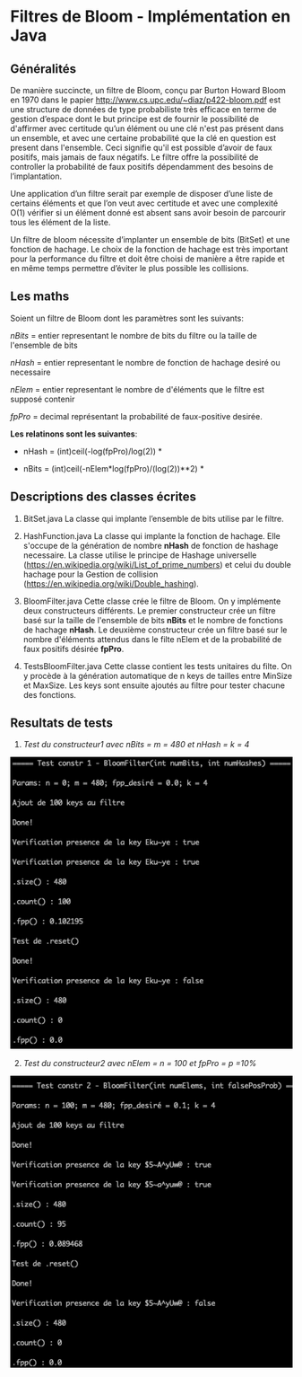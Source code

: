 # Filtres de Bloom - Implémentation en Java

## Généralités

De manière succincte, un filtre de Bloom, conçu par Burton Howard Bloom en 1970 dans le papier http://www.cs.upc.edu/~diaz/p422-bloom.pdf est une structure de données de type probabiliste très efficace en terme de gestion d’espace dont le but principe est de fournir le possibilité de d'affirmer avec certitude qu’un élément ou une clé n'est pas présent dans un ensemble, et avec une certaine probabilité que la clé en question est present dans l'ensemble. Ceci signifie qu'il est possible d’avoir de faux positifs, mais jamais de faux négatifs. Le filtre offre la possibilité de controller la probabilité de faux positifs dépendamment des besoins de l’implantation.

Une application d’un filtre serait par exemple de disposer d’une liste de certains éléments et que l’on veut avec certitude et avec une complexité O(1) vérifier si un élément donné est absent sans avoir besoin de parcourir tous les élément de la liste.

Un filtre de bloom nécessite d’implanter un ensemble de bits (BitSet) et une fonction de hachage. Le choix de la fonction de hachage est très important pour la performance du filtre et doit être choisi de manière a être rapide et en même temps permettre d’éviter le plus possible les collisions.


## Les maths

Soient un filtre de Bloom dont les paramètres sont les suivants:

*nBits* = entier representant le nombre de bits du filtre ou la taille de l'ensemble de bits

*nHash* = entier representant le nombre de fonction de hachage desiré ou necessaire

*nElem* = entier representant le nombre de d'éléments que le filtre est supposé contenir

*fpPro* = decimal représentant la probabilité de faux-positive desirée.


**Les relatinons sont les suivantes**:

* nHash = (int)ceil(-log(fpPro)/log(2)) *

* nBits = (int)ceil(-nElem*log(fpPro)/(log(2))**2) *


## Descriptions des classes écrites

1. BitSet.java
La classe qui implante l’ensemble de bits utilise par le filtre.

2. HashFunction.java
La classe qui implante la fonction de hachage. Elle s'occupe de la génération de nombre **nHash** de fonction de hashage necessaire.
La classe utilise le principe de Hashage universelle (https://en.wikipedia.org/wiki/List_of_prime_numbers) et celui du double hachage pour la Gestion de collision (https://en.wikipedia.org/wiki/Double_hashing).

3. BloomFilter.java
Cette classe crée le filtre de Bloom. On y implémente deux constructeurs différents.
Le premier constructeur crée un filtre basé sur la taille de l'ensemble de bits **nBits** et le nombre de fonctions de hachage **nHash**.
Le deuxième constructeur crée un filtre basé sur le nombre d'éléments attendus dans le filte nElem et de la probabilité de faux positifs désirée **fpPro**.


4. TestsBloomFilter.java
Cette classe contient les tests unitaires du filte.
On y procède à la génération automatique de n keys de tailles entre MinSize et MaxSize.
Les keys sont ensuite ajoutés au filtre pour tester chacune des fonctions.


## Resultats de tests

1. *Test du constructeur1 avec nBits = m = 480 et nHash = k = 4*

![Test du constructeur1 avec nBits=m=480 et nHash=k=4](01.png)



2. *Test du constructeur2 avec nElem = n = 100 et fpPro = p =10%*

![Test du constructeur2 avec nElem=n=100 et fpPro=p=10%](02.png)